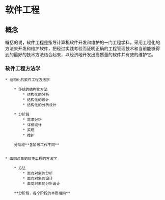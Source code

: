 # 软件工程

## 概念 

概括的说，软件工程是指导计算机软件开发和维护的一门工程学科。采用工程化的方法来开发和维护软件，把经过实践考验而证明正确的工程管理技术和当前能够得到的最好的技术方法结合起来，以经济地开发出高质量的软件并有效的维护它。

### 软件工程方法学

    * 结构化的软件工程方法学
    
        * 传统的结构化方法
            * 结构化的分析
            * 结构化的设计
            * 结构化的分析设计
            
        * 分阶段
            * 需求分析
            * 详细设计
            * 实现
            * 维护
            
        分阶段**各阶段工作不同**

    
    * 面向对象的软件工程的方法学
    
        * 方法
            * 面向对象的分析
            * 面向对象的设计
            * 面向对象的分析设计
        
        **分阶段，各个阶段的本质相同**

        
        
    